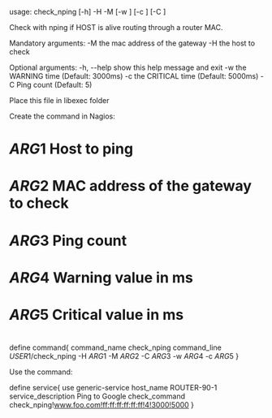 usage: check_nping [-h] -H <IP or URI> -M <mac> [-w <msec>] [-c <msec>] [-C <times>]

Check with nping if HOST is alive routing through a router MAC.

Mandatory arguments:
-M <mac>        the mac address of the gateway
-H <IP or URI>  the host to check

Optional arguments:
  -h, --help      show this help message and exit
  -w <msec>       the WARNING time (Default: 3000ms)
  -c <msec>       the CRITICAL time (Default: 5000ms)
  -C <times>      Ping count (Default: 5)
  


Place this file in libexec folder

Create the command in Nagios:

# $ARG1$ Host to ping
# $ARG2$ MAC address of the gateway to check
# $ARG3$ Ping count
# $ARG4$ Warning value in ms
# $ARG5$ Critical value in ms
#
define command{
        command_name            check_nping
        command_line            $USER1$/check_nping -H $ARG1$ -M $ARG2$ -C $ARG3$ -w $ARG4$ -c $ARG5$
}


Use the command:

define service{
        use                     generic-service
        host_name               ROUTER-90-1
        service_description     Ping to Google
        check_command check_nping!www.foo.com!ff:ff:ff:ff:ff:ff!4!3000!5000
}
